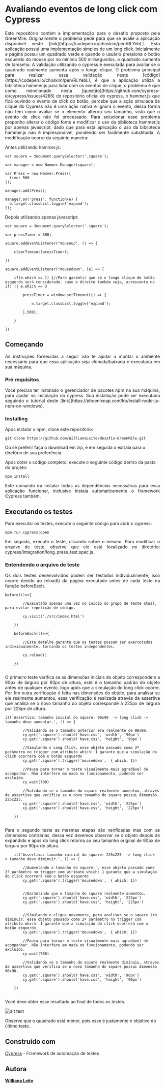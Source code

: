 # Avaliando eventos de long click com Cypress

<p align="justify">
Este repositório contém a implementação para o desafio proposto pela GreenMile. Originalmente o problema pede para que se avalie a aplicação disponível neste [link](https://codepen.io/choskim/pen/RLYebL). Esta aplicação possui uma implementação simples de um long click. Inicialmente a página possui um quadrado verde e quando o usuário pressiona o botão esquerdo do mouse por no mínimo 500 milisegundos, o quadrado aumenta de tamanho. A validação utilizando o cypress é executada para avaliar se o quadrado realmente aumenta após o longo clique. O problema principal para realizar essa validação neste [código](https://codepen.io/choskim/pen/RLYebL), é que a aplicação utiliza a biblioteca hammer.js para lidar com os eventos de clique, o problema é que como mencionado nesta [questão](https://github.com/cypress-io/cypress/issues/4286) do repositório oficial do cypress, o hammer.js que fica ouvindo o evento de click do botão, percebe que a ação simulada de clique do Cypress não é uma ação nativa e ignora o evento, dessa forma não tem como avaliar se o elemento alterou seu tamanho, visto que o evento de click não foi processado. Para solucionar esse problema proponho alterar o código fonte e modificar o uso da biblioteca hammer.js por apenas javascript, dado que para esta aplicação o uso da biblioteca hammer.js não é imprescindível, pondendo ser facilmente substituída. A modificação ocorre da seguinte maneira:
</p>

<p>Antes utilizando hammer.js:</p>

```
var square = document.querySelector('.square');

var manager = new Hammer.Manager(square);

var Press = new Hammer.Press({
  time: 500
});

manager.add(Press);

manager.on('press', function(e) {
  e.target.classList.toggle('expand');
});

```

Depois utilizando apenas javascript:

```
var square = document.querySelector('.square');

var pressTimer = 500;

square.addEventListener("mouseup", () => {
    
    clearTimeout(pressTimer);

})

square.addEventListener("mousedown", (e) => {

    if(e.which == 1) {//Para garantir que só o longo clique do botão esquerdo será considerado, caso o direito também seja, acrescente no if: || e.which == 3
    
        pressTimer = window.setTimeout(() => {

            e.target.classList.toggle('expand');
        
        },500);
    
    }

})

```


## Começando

<p align="justify">
As instruções fornecidas a seguir vão te ajudar a montar o ambiente necessário para que essa aplicação seja clonada/baixada e executada em sua máquina.
</p>

### Pré requisitos

<p align="justify">
Você precisa ter instalado o gerenciador de pacotes npm na sua máquina, para ajudar na instalação do cypress. Sua instalação pode ser executada seguindo o tutorial deste [link](https://phoenixnap.com/kb/install-node-js-npm-on-windows). 
</p>

### Installing

Após instalar o npm, clone este repositório:

```
git clone https://github.com/WillianaLeite/desafio-GreenMile.git

```
Ou se preferir faça o download em zip, e em seguida o extraia para o diretório de sua preferência.


Após obter o código completo, execute o seguinte código dentro da pasta do projeto:

```
npm install
```
<p align="justify">
Este comando irá instalar todas as dependências necessárias para essa aplicação funcionar, inclusive instala automaticamente o framework Cypress também. 
</p>

## Executando os testes

Para executar os testes, execute o seguinte código para abrir o cypress:

```
npm run cypress:open
```
<p align="justify">
Em seguida, execute o teste, clicando sobre o mesmo. Para modificar o arquivo de teste, observe que ele está localizado no diretório: cypress/integration/long_press_test.spec.js.
</p>

### Entendendo o arquivo de teste

<p align="justify">
Os dois testes desenvolvidos podem ser testados individualmente, isso ocorre devido ao reload() da página executado antes de cada teste na função beforeEach. 
</p>



```
before(()=>{

        //Executado apenas uma vez no início do grupo de teste atual, para evitar repetição de código.

        cy.visit('./src/index.html')

    })

    beforeEach(()=>{
        
        //Este detalhe garante que os testes possam ser exercutados individualmente, tornando os testes independentes.

        cy.reload()

    })
    

```
<p align="justify">
O primeiro teste verifica se as dimensões iniciais do objeto correspondem a 90px de largura por 90px de altura, este é o tamanho padrão do objeto antes de qualquer evento, logo após que a simulação do long click ocorre. Por fim outra verificação é feita nas dimensões do objeto, para analisar se ele realmente aumentou, essa verificação é realizada através da assertiva que analisa se o novo tamanho do objeto corresponde à 225px de largura por 225px de altura. 
</p>

```
it('Assertiva: tamanho inicial do square: 90x90  -> long click -> tamanho deve aumentar.', () => {
       
        //Validando se o tamanho anterior era realmente de 90x90. 
        cy.get('.square').should('have.css', 'width', '90px')
        cy.get('.square').should('have.css', 'height', '90px')
        
        //Simulando o Long Click, esse objeto passado como 2º parâmetro no trigger com atributo which: 1 garante que a simulação do click ocorrerá com o botão esquerdo
        cy.get('.square').trigger('mousedown',  { which: 1})
        
        //Pausa para tornar o teste visualmente mais agradável de acompanhar. Não interfere em nada no funcionamento, podendo ser excluído.
        cy.wait(700)
        
        //Validando se o tamanho do square realmente aumentou, através da assertiva que verifica se o novo tamanho do square possui dimensão 225x225.
        cy.get('.square').should('have.css', 'width', '225px')
        cy.get('.square').should('have.css', 'height', '225px')

    })
    
 ```

<p align="justify">
Para o segundo teste as mesmas etapas são verificadas mas com as dimensões contrárias, dessa vez devemos observar se o objeto depois de expandido e após do long click retorna ao seu tamanho original de 90px de largura por 90px de altura. 
</p>

```
    it('Assertiva: tamanho inicial do square: 225x225  -> long click -> tamanho deve diminuir.', () => {
        
        //Aumentando o tamanho do square, , esse objeto passado como 2º parâmetro no trigger com atributo which: 1 garante que a simulação do click ocorrerá com o botão esquerdo
        cy.get('.square').trigger('mousedown',  { which: 1})
        

        //Garantindo que o tamanho do square realmente aumentou.
        cy.get('.square').should('have.css', 'width', '225px')
        cy.get('.square').should('have.css', 'height', '225px')

        
        //Simulando o clique novamente, para analisar se o square irá diminuir, esse objeto passado como 2º parâmetro no trigger com atributo which: 1 garante que a simulação do click ocorrerá com o botão esquerdo 
        cy.get('.square').trigger('mousedown',  { which: 1})

        //Pausa para tornar o teste visualmente mais agradável de acompanhar. Não interfere em nada no funcionamento, podendo ser excluído.
        cy.wait(700)
        
        //Validando se o tamanho do square realmente diminuiu, através da assertiva que verifica se o novo tamanho do square possui dimensão 90x90.
        cy.get('.square').should('have.css', 'width', '90px')
        cy.get('.square').should('have.css', 'height', '90px')

    })   


```

Você deve obter esse resultado ao final de todos os testes. 

![alt text](https://github.com/WillianaLeite/desafio-GreenMile/blob/master/result_teste.PNG)


Observe que o quadrado está menor, pois esse é justamente o objetivo do último teste.


## Construído com

[Cypress](https://www.cypress.io/) - Framework de automação de testes

## Autora

[**Williana Leite**](https://github.com/WillianaLeite)

